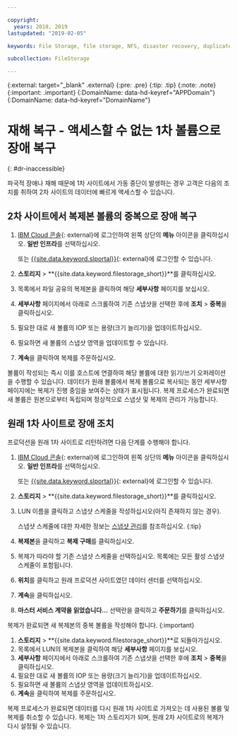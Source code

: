 ```yaml
---

copyright:
  years: 2018, 2019
lastupdated: "2019-02-05"

keywords: File Storage, file storage, NFS, disaster recovery, duplicate volume, replica volume, failover, failback,

subcollection: FileStorage

---
```

{:external: target="_blank" .external}
{:pre: .pre}
{:tip: .tip}
{:note: .note}
{:important: .important}
{:DomainName: data-hd-keyref="APPDomain"}
{:DomainName: data-hd-keyref="DomainName"}


# 재해 복구 - 액세스할 수 없는 1차 볼륨으로 장애 복구
{: #dr-inaccessible}

파국적 장애나 재해 때문에 1차 사이트에서 가동 중단이 발생하는 경우 고객은 다음의 조치를 취하여 2차 사이트의 데이터에 빠르게 액세스할 수 있습니다.

## 2차 사이트에서 복제본 볼륨의 중복으로 장애 복구

1. [IBM Cloud 콘솔](https://{DomainName}/){: external}에 로그인하여 왼쪽 상단의 **메뉴** 아이콘을 클릭하십시오. **일반 인프라**를 선택하십시오.

   또는 [{{site.data.keyword.slportal}}](https://control.softlayer.com/){: external}에 로그인할 수 있습니다.
2. **스토리지** > **{{site.data.keyword.filestorage_short}}**를 클릭하십시오.
3. 목록에서 파일 공유의 복제본을 클릭하여 해당 **세부사항** 페이지를 보십시오.
4. **세부사항** 페이지에서 아래로 스크롤하여 기존 스냅샷을 선택한 후에 **조치** > **중복**을 클릭하십시오.
5. 필요한 대로 새 볼륨의 IOP 또는 용량(크기 늘리기)을 업데이트하십시오.
6. 필요하면 새 볼륨의 스냅샷 영역을 업데이트할 수 있습니다.
7. **계속**을 클릭하여 복제를 주문하십시오.

볼륨이 작성되는 즉시 이를 호스트에 연결하여 해당 볼륨에 대한 읽기/쓰기 오퍼레이션을 수행할 수 있습니다. 데이터가 원래 볼륨에서 복제 볼륨으로 복사되는 동안 세부사항 페이지에는 복제가 진행 중임을 보여주는 상태가 표시됩니다. 복제 프로세스가 완료되면 새 볼륨은 원본으로부터 독립되며 정상적으로 스냅샷 및 복제의 관리가 가능합니다.

## 원래 1차 사이트로 장애 조치

프로덕션을 원래 1차 사이트로 리턴하려면 다음 단계를 수행해야 합니다.

1. [IBM Cloud 콘솔](https://{DomainName}/){: external}에 로그인하여 왼쪽 상단의 **메뉴** 아이콘을 클릭하십시오. **일반 인프라**를 선택하십시오.

   또는 [{{site.data.keyword.slportal}}](https://control.softlayer.com/){: external}에 로그인할 수 있습니다.
2. **스토리지** > **{{site.data.keyword.filestorage_short}}**를 클릭하십시오.
3. LUN 이름을 클릭하고 스냅샷 스케줄을 작성하십시오(아직 존재하지 않는 경우).

   스냅샷 스케줄에 대한 자세한 정보는 [스냅샷 관리](/docs/infrastructure/FileStorage?topic=FileStorage-managingSnapshots#addschedule)를 참조하십시오.
   {:tip}
4. **복제본**을 클릭하고 **복제 구매**를 클릭하십시오.
5. 복제가 따라야 할 기존 스냅샷 스케줄을 선택하십시오. 목록에는 모든 활성 스냅샷 스케줄이 포함됩니다.
6. **위치**를 클릭하고 원래 프로덕션 사이트였던 데이터 센터를 선택하십시오.
7. **계속**을 클릭하십시오.
8. **마스터 서비스 계약을 읽었습니다…** 선택란을 클릭하고 **주문하기**를 클릭하십시오.

복제가 완료되면 새 복제본의 중복 볼륨을 작성해야 합니다.
{:important}

1. **스토리지** > **{{site.data.keyword.filestorage_short}}**로 되돌아가십시오.
2. 목록에서 LUN의 복제본을 클릭하여 해당 **세부사항** 페이지를 보십시오.
3. **세부사항** 페이지에서 아래로 스크롤하여 기존 스냅샷을 선택한 후에 **조치** > **중복**을 클릭하십시오.
4. 필요한 대로 새 볼륨의 IOP 또는 용량(크기 늘리기)을 업데이트하십시오.
5. 필요하면 새 볼륨의 스냅샷 영역을 업데이트하십시오.
6. **계속**을 클릭하여 복제를 주문하십시오.

복제 프로세스가 완료되면 데이터를 다시 원래 1차 사이트로 가져오는 데 사용된 볼륨 및 복제를 취소할 수 있습니다. 복제는 1차 스토리지가 되며, 원래 2차 사이트로의 복제가 다시 설정될 수 있습니다.
